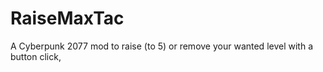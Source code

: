# RaiseMaxTac
A Cyberpunk 2077 mod to raise (to 5) or remove your wanted level with a button click,
